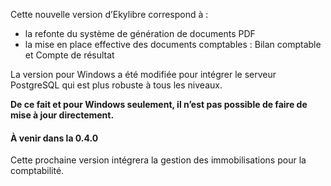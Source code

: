 Cette nouvelle version d’Ekylibre correspond à :

  - la refonte du système de génération de documents PDF
  - la mise en place effective des documents comptables : Bilan comptable et Compte de résultat

La version pour Windows a été modifiée pour intégrer le serveur PostgreSQL qui est plus robuste à tous les niveaux.

**De ce fait et pour Windows seulement, il n’est pas possible de faire de mise à jour directement.**

#### À venir dans la 0.4.0

Cette prochaine version intégrera la gestion des immobilisations pour la comptabilité.
